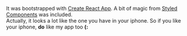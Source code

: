It was bootstrapped with [Create React App](https://github.com/facebookincubator/create-react-app). A bit of magic from [Styled Components](https://github.com/styled-components/styled-components) was included.  
Actually, it looks a lot like the one you have in your iphone. So if you like your iphone, __do__ like my app too __(:__  




